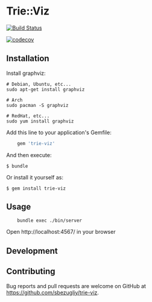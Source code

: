 # Trie::Viz

[![Build Status](https://cloud.drone.io/api/badges/sbezugliy/trie-viz/status.svg)](https://cloud.drone.io/sbezugliy/trie-viz)

[![codecov](https://codecov.io/gh/sbezugliy/trie-viz/branch/master/graph/badge.svg)](https://codecov.io/gh/sbezugliy/trie-viz)

## Installation

Install graphviz:

```
# Debian, Ubuntu, etc...
sudo apt-get install graphviz

# Arch
sudo pacman -S graphviz

# RedHat, etc...
sudo yum install graphviz
```

Add this line to your application's Gemfile:

```ruby
    gem 'trie-viz'
```

And then execute:

    $ bundle

Or install it yourself as:

    $ gem install trie-viz

## Usage

```
    bundle exec ./bin/server
```

Open http://localhost:4567/ in your browser

## Development

## Contributing

Bug reports and pull requests are welcome on GitHub at https://github.com/sbezugliy/trie-viz.

